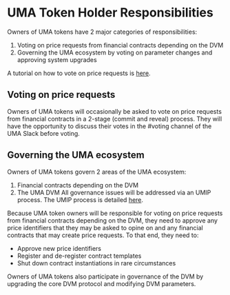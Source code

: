 # UMA Token Holder Responsibilities

Owners of UMA tokens have 2 major categories of responsibilities: 
1. Voting on price requests from financial contracts depending on the DVM 
1. Governing the UMA ecosystem by voting on parameter changes and approving system upgrades

A tutorial on how to vote on price requests is [here](../tutorials/voting_with_uma_tokens.md).

## Voting on price requests

Owners of UMA tokens will occasionally be asked to vote on price requests from financial contracts in a 2-stage (commit and reveal) process. 
They will have the opportunity to discuss their votes in the #voting channel of the UMA Slack before voting. 

## Governing the UMA ecosystem

Owners of UMA tokens govern 2 areas of the UMA ecosystem: 
1. Financial contracts depending on the DVM
1. The UMA DVM
All governance issues will be addressed via an UMIP process. The UMIP process is detailed [here](./governance/UMIPs.md). 

Because UMA token owners will be responsible for voting on price requests from financial contracts depending on the DVM, they need to approve any price identifiers that they may be asked to opine on and any financial contracts that may create price requests. 
To that end, they need to: 
- Approve new price identifiers
- Register and de-register contract templates
- Shut down contract instantiations in rare circumstances

Owners of UMA tokens also participate in governance of the DVM by upgrading the core DVM protocol and modifying DVM parameters. 
